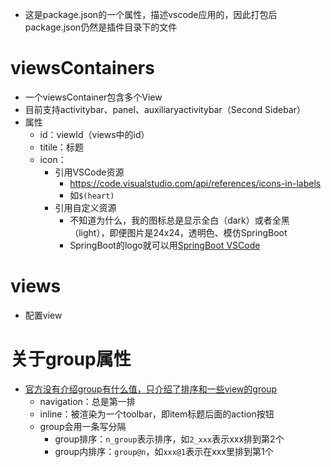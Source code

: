 - 这是package.json的一个属性，描述vscode应用的，因此打包后package.json仍然是插件目录下的文件
# viewsContainers
- 一个viewsContainer包含多个View
- 目前支持activitybar、panel、auxiliaryactivitybar（Second Sidebar）
- 属性
	- id：viewId（views中的id）
	- titile：标题
	- icon：
		- 引用VSCode资源
			- https://code.visualstudio.com/api/references/icons-in-labels
			- 如`$(heart)`
		- 引用自定义资源
			- 不知道为什么，我的图标总是显示全白（dark）或者全黑（light），即便图片是24x24，透明色、模仿SpringBoot
			- SpringBoot的logo就可以用[SpringBoot VSCode](https://github.com/Microsoft/vscode-spring-boot-dashboard)

# views
- 配置view
# 关于group属性
- [官方没有介绍group有什么值，只介绍了排序和一些view的group](https://code.visualstudio.com/api/references/contribution-points#Sorting-of-groups)
	- navigation：总是第一排
	- inline：被渲染为一个toolbar，即item标题后面的action按钮
	- group会用一条写分隔
		- group排序：`n_group`表示排序，如`2_xxx`表示xxx排到第2个
		- group内排序：`group@n`，如`xxx@1`表示在xxx里排到第1个